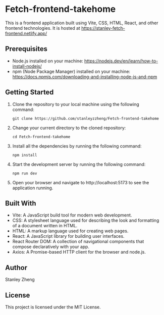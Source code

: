 # Fetch-frontend-takehome
This is a frontend application built using Vite, CSS, HTML, React, and other frontend technologies. It is hosted at https://stanley-fetch-frontend.netlify.app/

## Prerequisites
- Node.js installed on your machine: https://nodejs.dev/en/learn/how-to-install-nodejs/
- npm (Node Package Manager) installed on your machine: https://docs.npmjs.com/downloading-and-installing-node-js-and-npm

## Getting Started
1. Clone the repository to your local machine using the following command:

    `git clone https://github.com/stanleyzzheng/Fetch-frontend-takehome`

2. Change your current directory to the cloned repository:

    `cd Fetch-frontend-takehome`

3. Install all the dependencies by running the following command:

    `npm install`

4. Start the development server by running the following command:

    `npm run dev`

5. Open your browser and navigate to http://localhost:5173 to see the application running.

## Built With
- Vite: A JavaScript build tool for modern web development.
- CSS: A stylesheet language used for describing the look and formatting of a document written in HTML.
- HTML: A markup language used for creating web pages.
- React: A JavaScript library for building user interfaces.
- React Router DOM: A collection of navigational components that compose declaratively with your app.
- Axios: A Promise-based HTTP client for the browser and node.js.

## Author
Stanley Zheng

## License
This project is licensed under the MIT License.
